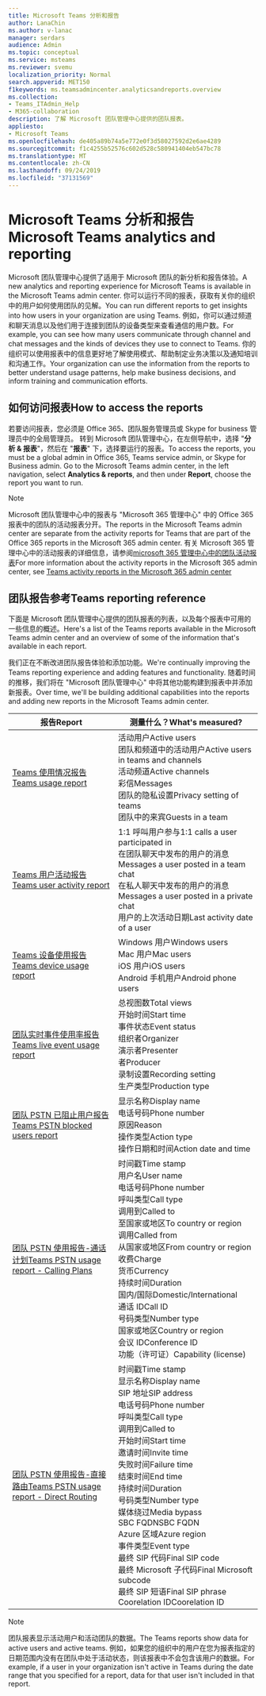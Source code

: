 ```yaml
---
title: Microsoft Teams 分析和报告
author: LanaChin
ms.author: v-lanac
manager: serdars
audience: Admin
ms.topic: conceptual
ms.service: msteams
ms.reviewer: svemu
localization_priority: Normal
search.appverid: MET150
f1keywords: ms.teamsadmincenter.analyticsandreports.overview
ms.collection:
- Teams_ITAdmin_Help
- M365-collaboration
description: 了解 Microsoft 团队管理中心提供的团队报表。
appliesto:
- Microsoft Teams
ms.openlocfilehash: de405a89b74a5e772e0f3d58027592d2e6ae4289
ms.sourcegitcommit: f1c4255b52576c602d528c580941404eb547bc78
ms.translationtype: MT
ms.contentlocale: zh-CN
ms.lasthandoff: 09/24/2019
ms.locfileid: "37131569"
---
```

# <a name="microsoft-teams-analytics-and-reporting"></a><span data-ttu-id="109c6-103">Microsoft Teams 分析和报告</span><span class="sxs-lookup"><span data-stu-id="109c6-103">Microsoft Teams analytics and reporting</span></span>

<span data-ttu-id="109c6-104">Microsoft 团队管理中心提供了适用于 Microsoft 团队的新分析和报告体验。</span><span class="sxs-lookup"><span data-stu-id="109c6-104">A new analytics and reporting experience for Microsoft Teams is available in the Microsoft Teams admin center.</span></span> <span data-ttu-id="109c6-105">你可以运行不同的报表，获取有关你的组织中的用户如何使用团队的见解。</span><span class="sxs-lookup"><span data-stu-id="109c6-105">You can run different reports to get insights into how users in your organization are using Teams.</span></span> <span data-ttu-id="109c6-106">例如，你可以通过频道和聊天消息以及他们用于连接到团队的设备类型来查看通信的用户数。</span><span class="sxs-lookup"><span data-stu-id="109c6-106">For example, you can see how many users communicate through channel and chat messages and the kinds of devices they use to connect to Teams.</span></span> <span data-ttu-id="109c6-107">你的组织可以使用报表中的信息更好地了解使用模式、帮助制定业务决策以及通知培训和沟通工作。</span><span class="sxs-lookup"><span data-stu-id="109c6-107">Your organization can use the information from the reports to better understand usage patterns, help make business decisions, and inform training and communication efforts.</span></span>

## <a name="how-to-access-the-reports"></a><span data-ttu-id="109c6-108">如何访问报表</span><span class="sxs-lookup"><span data-stu-id="109c6-108">How to access the reports</span></span>

<span data-ttu-id="109c6-109">若要访问报表，您必须是 Office 365、团队服务管理员或 Skype for business 管理员中的全局管理员。 转到 Microsoft 团队管理中心，在左侧导航中，选择 "**分析 & 报表**"，然后在 "**报表**" 下，选择要运行的报表。</span><span class="sxs-lookup"><span data-stu-id="109c6-109">To access the reports, you must be a global admin in Office 365, Teams service admin, or Skype for Business admin.  Go to the Microsoft Teams admin center, in the left navigation, select **Analytics & reports**, and then under **Report**, choose the report you want to run.</span></span>

> [!NOTE]
> <span data-ttu-id="109c6-110">Microsoft 团队管理中心中的报表与 "Microsoft 365 管理中心" 中的 Office 365 报表中的团队的活动报表分开。</span><span class="sxs-lookup"><span data-stu-id="109c6-110">The reports in the Microsoft Teams admin center are separate from the activity reports for Teams that are part of the Office 365 reports in the Microsoft 365 admin center.</span></span> <span data-ttu-id="109c6-111">有关 Microsoft 365 管理中心中的活动报表的详细信息，请参阅[microsoft 365 管理中心中的团队活动报表](../teams-activity-reports.md)</span><span class="sxs-lookup"><span data-stu-id="109c6-111">For more information about the activity reports in the Microsoft 365 admin center, see [Teams activity reports in the Microsoft 365 admin center](../teams-activity-reports.md)</span></span>

## <a name="teams-reporting-reference"></a><span data-ttu-id="109c6-112">团队报告参考</span><span class="sxs-lookup"><span data-stu-id="109c6-112">Teams reporting reference</span></span>

<span data-ttu-id="109c6-113">下面是 Microsoft 团队管理中心提供的团队报表的列表，以及每个报表中可用的一些信息的概述。</span><span class="sxs-lookup"><span data-stu-id="109c6-113">Here's a list of the Teams reports available in the Microsoft Teams admin center and an overview of some of the information that's available in each report.</span></span>

<span data-ttu-id="109c6-114">我们正在不断改进团队报告体验和添加功能。</span><span class="sxs-lookup"><span data-stu-id="109c6-114">We're continually improving the Teams reporting experience and adding features and functionality.</span></span> <span data-ttu-id="109c6-115">随着时间的推移，我们将在 "Microsoft 团队管理中心" 中将其他功能构建到报表中并添加新报表。</span><span class="sxs-lookup"><span data-stu-id="109c6-115">Over time, we'll be building additional capabilities into the reports and adding new reports in the Microsoft Teams admin center.</span></span>

|<span data-ttu-id="109c6-116">报告</span><span class="sxs-lookup"><span data-stu-id="109c6-116">Report</span></span>  |<span data-ttu-id="109c6-117">测量什么？</span><span class="sxs-lookup"><span data-stu-id="109c6-117">What's measured?</span></span> |
|---------|---------|
|[<span data-ttu-id="109c6-118">Teams 使用情况报告</span><span class="sxs-lookup"><span data-stu-id="109c6-118">Teams usage report</span></span>](teams-usage-report.md)  |  <span data-ttu-id="109c6-119">活动用户</span><span class="sxs-lookup"><span data-stu-id="109c6-119">Active users</span></span><br/><span data-ttu-id="109c6-120">团队和频道中的活动用户</span><span class="sxs-lookup"><span data-stu-id="109c6-120">Active users in teams and channels</span></span><br/><span data-ttu-id="109c6-121">活动频道</span><span class="sxs-lookup"><span data-stu-id="109c6-121">Active channels</span></span><br/><span data-ttu-id="109c6-122">彩信</span><span class="sxs-lookup"><span data-stu-id="109c6-122">Messages</span></span><br/><span data-ttu-id="109c6-123">团队的隐私设置</span><span class="sxs-lookup"><span data-stu-id="109c6-123">Privacy setting of  teams</span></span><br/><span data-ttu-id="109c6-124">团队中的来宾</span><span class="sxs-lookup"><span data-stu-id="109c6-124">Guests in a team</span></span>   |
|[<span data-ttu-id="109c6-125">Teams 用户活动报告</span><span class="sxs-lookup"><span data-stu-id="109c6-125">Teams user activity report</span></span>](user-activity-report.md)  |  <span data-ttu-id="109c6-126">1:1 呼叫用户参与</span><span class="sxs-lookup"><span data-stu-id="109c6-126">1:1 calls a user participated in</span></span><br/><span data-ttu-id="109c6-127">在团队聊天中发布的用户的消息</span><span class="sxs-lookup"><span data-stu-id="109c6-127">Messages a user posted in a team chat</span></span><br/><span data-ttu-id="109c6-128">在私人聊天中发布的用户的消息</span><span class="sxs-lookup"><span data-stu-id="109c6-128">Messages a user posted in a private chat</span></span><br/><span data-ttu-id="109c6-129">用户的上次活动日期</span><span class="sxs-lookup"><span data-stu-id="109c6-129">Last activity date of a user</span></span>     |
|[<span data-ttu-id="109c6-130">Teams 设备使用报告</span><span class="sxs-lookup"><span data-stu-id="109c6-130">Teams device usage report</span></span>](device-usage-report.md)   |  <span data-ttu-id="109c6-131">Windows 用户</span><span class="sxs-lookup"><span data-stu-id="109c6-131">Windows users</span></span><br/><span data-ttu-id="109c6-132">Mac 用户</span><span class="sxs-lookup"><span data-stu-id="109c6-132">Mac users</span></span><br/><span data-ttu-id="109c6-133">iOS 用户</span><span class="sxs-lookup"><span data-stu-id="109c6-133">iOS users</span></span><br/><span data-ttu-id="109c6-134">Android 手机用户</span><span class="sxs-lookup"><span data-stu-id="109c6-134">Android phone users</span></span>     |
|[<span data-ttu-id="109c6-135">团队实时事件使用率报告</span><span class="sxs-lookup"><span data-stu-id="109c6-135">Teams live event usage report</span></span>](teams-live-event-usage-report.md)   |  <span data-ttu-id="109c6-136">总视图数</span><span class="sxs-lookup"><span data-stu-id="109c6-136">Total views</span></span><br><span data-ttu-id="109c6-137">开始时间</span><span class="sxs-lookup"><span data-stu-id="109c6-137">Start time</span></span><br><span data-ttu-id="109c6-138">事件状态</span><span class="sxs-lookup"><span data-stu-id="109c6-138">Event status</span></span><br><span data-ttu-id="109c6-139">组织者</span><span class="sxs-lookup"><span data-stu-id="109c6-139">Organizer</span></span><br><span data-ttu-id="109c6-140">演示者</span><span class="sxs-lookup"><span data-stu-id="109c6-140">Presenter</span></span><br><span data-ttu-id="109c6-141">者</span><span class="sxs-lookup"><span data-stu-id="109c6-141">Producer</span></span><br><span data-ttu-id="109c6-142">录制设置</span><span class="sxs-lookup"><span data-stu-id="109c6-142">Recording setting</span></span><br><span data-ttu-id="109c6-143">生产类型</span><span class="sxs-lookup"><span data-stu-id="109c6-143">Production type</span></span>    |
|[<span data-ttu-id="109c6-144">团队 PSTN 已阻止用户报告</span><span class="sxs-lookup"><span data-stu-id="109c6-144">Teams PSTN blocked users report</span></span>](pstn-blocked-users-report.md)   |  <span data-ttu-id="109c6-145">显示名称</span><span class="sxs-lookup"><span data-stu-id="109c6-145">Display name</span></span><br><span data-ttu-id="109c6-146">电话号码</span><span class="sxs-lookup"><span data-stu-id="109c6-146">Phone number</span></span><br><span data-ttu-id="109c6-147">原因</span><span class="sxs-lookup"><span data-stu-id="109c6-147">Reason</span></span><br><span data-ttu-id="109c6-148">操作类型</span><span class="sxs-lookup"><span data-stu-id="109c6-148">Action type</span></span><br><span data-ttu-id="109c6-149">操作日期和时间</span><span class="sxs-lookup"><span data-stu-id="109c6-149">Action date and time</span></span>   |
|[<span data-ttu-id="109c6-150">团队 PSTN 使用报告-通话计划</span><span class="sxs-lookup"><span data-stu-id="109c6-150">Teams PSTN usage report - Calling Plans</span></span>](pstn-usage-report.md#calling-plans)|  <span data-ttu-id="109c6-151">时间戳</span><span class="sxs-lookup"><span data-stu-id="109c6-151">Time stamp</span></span><br><span data-ttu-id="109c6-152">用户名</span><span class="sxs-lookup"><span data-stu-id="109c6-152">User name</span></span><br><span data-ttu-id="109c6-153">电话号码</span><span class="sxs-lookup"><span data-stu-id="109c6-153">Phone number</span></span><br><span data-ttu-id="109c6-154">呼叫类型</span><span class="sxs-lookup"><span data-stu-id="109c6-154">Call type</span></span> <br><span data-ttu-id="109c6-155">调用到</span><span class="sxs-lookup"><span data-stu-id="109c6-155">Called to</span></span><br><span data-ttu-id="109c6-156">至国家或地区</span><span class="sxs-lookup"><span data-stu-id="109c6-156">To country or region</span></span> <br><span data-ttu-id="109c6-157">调用</span><span class="sxs-lookup"><span data-stu-id="109c6-157">Called from</span></span> <br><span data-ttu-id="109c6-158">从国家或地区</span><span class="sxs-lookup"><span data-stu-id="109c6-158">From country or region</span></span><br><span data-ttu-id="109c6-159">收费</span><span class="sxs-lookup"><span data-stu-id="109c6-159">Charge</span></span><br><span data-ttu-id="109c6-160">货币</span><span class="sxs-lookup"><span data-stu-id="109c6-160">Currency</span></span><br><span data-ttu-id="109c6-161">持续时间</span><span class="sxs-lookup"><span data-stu-id="109c6-161">Duration</span></span><br><span data-ttu-id="109c6-162">国内/国际</span><span class="sxs-lookup"><span data-stu-id="109c6-162">Domestic/International</span></span><br><span data-ttu-id="109c6-163">通话 ID</span><span class="sxs-lookup"><span data-stu-id="109c6-163">Call ID</span></span><br><span data-ttu-id="109c6-164">号码类型</span><span class="sxs-lookup"><span data-stu-id="109c6-164">Number type</span></span><br><span data-ttu-id="109c6-165">国家或地区</span><span class="sxs-lookup"><span data-stu-id="109c6-165">Country or region</span></span><br><span data-ttu-id="109c6-166">会议 ID</span><span class="sxs-lookup"><span data-stu-id="109c6-166">Conference ID</span></span><br><span data-ttu-id="109c6-167">功能（许可证）</span><span class="sxs-lookup"><span data-stu-id="109c6-167">Capability (license)</span></span>|
|[<span data-ttu-id="109c6-168">团队 PSTN 使用报告-直接路由</span><span class="sxs-lookup"><span data-stu-id="109c6-168">Teams PSTN usage report - Direct Routing</span></span>](pstn-usage-report.md#direct-routing)  |  <span data-ttu-id="109c6-169">时间戳</span><span class="sxs-lookup"><span data-stu-id="109c6-169">Time stamp</span></span><br><span data-ttu-id="109c6-170">显示名称</span><span class="sxs-lookup"><span data-stu-id="109c6-170">Display name</span></span><br><span data-ttu-id="109c6-171">SIP 地址</span><span class="sxs-lookup"><span data-stu-id="109c6-171">SIP address</span></span><br><span data-ttu-id="109c6-172">电话号码</span><span class="sxs-lookup"><span data-stu-id="109c6-172">Phone number</span></span> <br><span data-ttu-id="109c6-173">呼叫类型</span><span class="sxs-lookup"><span data-stu-id="109c6-173">Call type</span></span><br><span data-ttu-id="109c6-174">调用到</span><span class="sxs-lookup"><span data-stu-id="109c6-174">Called to</span></span><br><span data-ttu-id="109c6-175">开始时间</span><span class="sxs-lookup"><span data-stu-id="109c6-175">Start time</span></span><br><span data-ttu-id="109c6-176">邀请时间</span><span class="sxs-lookup"><span data-stu-id="109c6-176">Invite time</span></span><br><span data-ttu-id="109c6-177">失败时间</span><span class="sxs-lookup"><span data-stu-id="109c6-177">Failure time</span></span><br><span data-ttu-id="109c6-178">结束时间</span><span class="sxs-lookup"><span data-stu-id="109c6-178">End time</span></span><br><span data-ttu-id="109c6-179">持续时间</span><span class="sxs-lookup"><span data-stu-id="109c6-179">Duration</span></span><br><span data-ttu-id="109c6-180">号码类型</span><span class="sxs-lookup"><span data-stu-id="109c6-180">Number type</span></span><br><span data-ttu-id="109c6-181">媒体绕过</span><span class="sxs-lookup"><span data-stu-id="109c6-181">Media bypass</span></span><br><span data-ttu-id="109c6-182">SBC FQDN</span><span class="sxs-lookup"><span data-stu-id="109c6-182">SBC FQDN</span></span><br><span data-ttu-id="109c6-183">Azure 区域</span><span class="sxs-lookup"><span data-stu-id="109c6-183">Azure region</span></span><br><span data-ttu-id="109c6-184">事件类型</span><span class="sxs-lookup"><span data-stu-id="109c6-184">Event type</span></span><br><span data-ttu-id="109c6-185">最终 SIP 代码</span><span class="sxs-lookup"><span data-stu-id="109c6-185">Final SIP code</span></span><br><span data-ttu-id="109c6-186">最终 Microsoft 子代码</span><span class="sxs-lookup"><span data-stu-id="109c6-186">Final Microsoft subcode</span></span><br><span data-ttu-id="109c6-187">最终 SIP 短语</span><span class="sxs-lookup"><span data-stu-id="109c6-187">Final SIP phrase</span></span><br><span data-ttu-id="109c6-188">Coorelation ID</span><span class="sxs-lookup"><span data-stu-id="109c6-188">Coorelation ID</span></span>  |

> [!NOTE]
> <span data-ttu-id="109c6-189">团队报表显示活动用户和活动团队的数据。</span><span class="sxs-lookup"><span data-stu-id="109c6-189">The Teams reports show data for active users and active teams.</span></span> <span data-ttu-id="109c6-190">例如，如果您的组织中的用户在您为报表指定的日期范围内没有在团队中处于活动状态，则该报表中不会包含该用户的数据。</span><span class="sxs-lookup"><span data-stu-id="109c6-190">For example, if a user in your organization isn't active in Teams during the date range that you specified for a report, data for that user isn't included in that report.</span></span>
